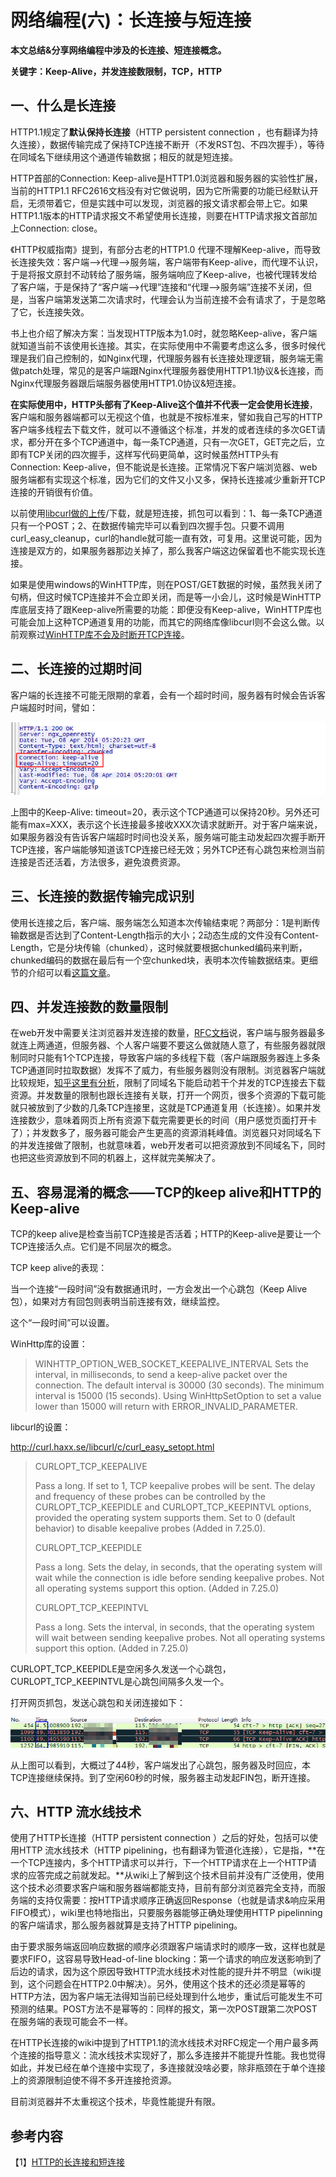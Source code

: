# 网络编程(六)：长连接与短连接

**本文总结&分享网络编程中涉及的长连接、短连接概念。**

  **关键字：Keep-Alive，并发连接数限制，TCP，HTTP**

## 一、什么是长连接

HTTP1.1规定了**默认保持长连接**（HTTP persistent connection ，也有翻译为持久连接），数据传输完成了保持TCP连接不断开（不发RST包、不四次握手），等待在同域名下继续用这个通道传输数据；相反的就是短连接。

HTTP首部的Connection: Keep-alive是HTTP1.0浏览器和服务器的实验性扩展，当前的HTTP1.1 RFC2616文档没有对它做说明，因为它所需要的功能已经默认开启，无须带着它，但是实践中可以发现，浏览器的报文请求都会带上它。如果HTTP1.1版本的HTTP请求报文不希望使用长连接，则要在HTTP请求报文首部加上Connection: close。

《HTTP权威指南》提到，有部分古老的HTTP1.0 代理不理解Keep-alive，而导致长连接失效：客户端-->代理-->服务端，客户端带有Keep-alive，而代理不认识，于是将报文原封不动转给了服务端，服务端响应了Keep-alive，也被代理转发给了客户端，于是保持了“客户端-->代理”连接和“代理-->服务端”连接不关闭，但是，当客户端第发送第二次请求时，代理会认为当前连接不会有请求了，于是忽略了它，长连接失效。

书上也介绍了解决方案：当发现HTTP版本为1.0时，就忽略Keep-alive，客户端就知道当前不该使用长连接。其实，在实际使用中不需要考虑这么多，很多时候代理是我们自己控制的，如Nginx代理，代理服务器有长连接处理逻辑，服务端无需做patch处理，常见的是客户端跟Nginx代理服务器使用HTTP1.1协议&长连接，而Nginx代理服务器跟后端服务器使用HTTP1.0协议&短连接。

**在实际使用中，HTTP头部有了Keep-Alive这个值并不代表一定会使用长连接**，客户端和服务器端都可以无视这个值，也就是不按标准来，譬如我自己写的HTTP客户端多线程去下载文件，就可以不遵循这个标准，并发的或者连续的多次GET请求，都分开在多个TCP通道中，每一条TCP通道，只有一次GET，GET完之后，立即有TCP关闭的四次握手，这样写代码更简单，这时候虽然HTTP头有Connection: Keep-alive，但不能说是长连接。正常情况下客户端浏览器、web服务端都有实现这个标准，因为它们的文件又小又多，保持长连接减少重新开TCP连接的开销很有价值。

   以前使用[libcurl做的上传](http://www.cnblogs.com/cswuyg/p/3185164.html)/下载，就是短连接，抓包可以看到：1、每一条TCP通道只有一个POST；2、在数据传输完毕可以看到四次握手包。只要不调用curl_easy_cleanup，curl的handle就可能一直有效，可复用。这里说可能，因为连接是双方的，如果服务器那边关掉了，那么我客户端这边保留着也不能实现长连接。   

  如果是使用windows的WinHTTP库，则在POST/GET数据的时候，虽然我关闭了句柄，但这时候TCP连接并不会立即关闭，而是等一小会儿，这时候是WinHTTP库底层支持了跟Keep-alive所需要的功能：即便没有Keep-alive，WinHTTP库也可能会加上这种TCP通道复用的功能，而其它的网络库像libcurl则不会这么做。以前观察过[WinHTTP库不会及时断开TCP连接](http://www.cnblogs.com/cswuyg/p/3516417.html)。

## 二、长连接的过期时间

  客户端的长连接不可能无限期的拿着，会有一个超时时间，服务器有时候会告诉客户端超时时间，譬如：

![image-20201224164852558](图片/image-20201224164852558.png)

 上图中的Keep-Alive: timeout=20，表示这个TCP通道可以保持20秒。另外还可能有max=XXX，表示这个长连接最多接收XXX次请求就断开。对于客户端来说，如果服务器没有告诉客户端超时时间也没关系，服务端可能主动发起四次握手断开TCP连接，客户端能够知道该TCP连接已经无效；另外TCP还有心跳包来检测当前连接是否还活着，方法很多，避免浪费资源。

## 三、长连接的数据传输完成识别

  使用长连接之后，客户端、服务端怎么知道本次传输结束呢？两部分：1是判断传输数据是否达到了Content-Length指示的大小；2动态生成的文件没有Content-Length，它是分块传输（chunked），这时候就要根据chunked编码来判断，chunked编码的数据在最后有一个空chunked块，表明本次传输数据结束。更细节的介绍可以看[这篇文章](http://www.cnblogs.com/skynet/archive/2010/12/11/1903347.html)。

## 四、并发连接数的数量限制

  在web开发中需要关注浏览器并发连接的数量，[RFC文档](http://tools.ietf.org/html/rfc2616#page-47)说，客户端与服务器最多就连上两通道，但服务器、个人客户端要不要这么做就随人意了，有些服务器就限制同时只能有1个TCP连接，导致客户端的多线程下载（客户端跟服务器连上多条TCP通道同时拉取数据）发挥不了威力，有些服务器则没有限制。浏览器客户端就比较规矩，[知乎这里有分析](http://www.zhihu.com/question/20474326)，限制了同域名下能启动若干个并发的TCP连接去下载资源。并发数量的限制也跟长连接有关联，打开一个网页，很多个资源的下载可能就只被放到了少数的几条TCP连接里，这就是TCP通道复用（长连接）。如果并发连接数少，意味着网页上所有资源下载完需要更长的时间（用户感觉页面打开卡了）；并发数多了，服务器可能会产生更高的资源消耗峰值。浏览器只对同域名下的并发连接做了限制，也就意味着，web开发者可以把资源放到不同域名下，同时也把这些资源放到不同的机器上，这样就完美解决了。

## 五、容易混淆的概念——TCP的keep alive和HTTP的Keep-alive

  TCP的keep alive是检查当前TCP连接是否活着；HTTP的Keep-alive是要让一个TCP连接活久点。它们是不同层次的概念。

  TCP keep alive的表现：

  当一个连接“一段时间”没有数据通讯时，一方会发出一个心跳包（Keep Alive包），如果对方有回包则表明当前连接有效，继续监控。

这个“一段时间”可以设置。

WinHttp库的设置：

> WINHTTP_OPTION_WEB_SOCKET_KEEPALIVE_INTERVAL
> Sets the interval, in milliseconds, to send a keep-alive packet over the connection. The default interval is 30000 (30 seconds). The minimum interval is 15000 (15 seconds). Using WinHttpSetOption to set a value lower than 15000 will return with ERROR_INVALID_PARAMETER.

libcurl的设置：

http://curl.haxx.se/libcurl/c/curl_easy_setopt.html

> CURLOPT_TCP_KEEPALIVE
>
> Pass a long. If set to 1, TCP keepalive probes will be sent. The delay and frequency of these probes can be controlled by the CURLOPT_TCP_KEEPIDLE and CURLOPT_TCP_KEEPINTVL options, provided the operating system supports them. Set to 0 (default behavior) to disable keepalive probes (Added in 7.25.0).
>
> CURLOPT_TCP_KEEPIDLE
>
> Pass a long. Sets the delay, in seconds, that the operating system will wait while the connection is idle before sending keepalive probes. Not all operating systems support this option. (Added in 7.25.0)
>
> CURLOPT_TCP_KEEPINTVL
>
> Pass a long. Sets the interval, in seconds, that the operating system will wait between sending keepalive probes. Not all operating systems support this option. (Added in 7.25.0)

   CURLOPT_TCP_KEEPIDLE是空闲多久发送一个心跳包，CURLOPT_TCP_KEEPINTVL是心跳包间隔多久发一个。 

打开网页抓包，发送心跳包和关闭连接如下：

![image-20201224164914280](图片/image-20201224164914280.png)

 从上图可以看到，大概过了44秒，客户端发出了心跳包，服务器及时回应，本TCP连接继续保持。到了空闲60秒的时候，服务器主动发起FIN包，断开连接。

## 六、HTTP 流水线技术

  使用了HTTP长连接（HTTP persistent connection ）之后的好处，包括可以使用HTTP 流水线技术（HTTP pipelining，也有翻译为管道化连接），它是指，**在一个TCP连接内，多个HTTP请求可以并行，下一个HTTP请求在上一个HTTP请求的应答完成之前就发起。**从wiki上了解到这个技术目前并没有广泛使用，使用这个技术必须要求客户端和服务器端都能支持，目前有部分浏览器完全支持，而服务端的支持仅需要：按HTTP请求顺序正确返回Response（也就是请求&响应采用FIFO模式），wiki里也特地指出，只要服务器能够正确处理使用HTTP pipelinning的客户端请求，那么服务器就算是支持了HTTP pipelining。

  由于要求服务端返回响应数据的顺序必须跟客户端请求时的顺序一致，这样也就是要求FIFO，这容易导致Head-of-line blocking：第一个请求的响应发送影响到了后边的请求，因为这个原因导致HTTP流水线技术对性能的提升并不明显（wiki提到，这个问题会在HTTP2.0中解决）。另外，使用这个技术的还必须是幂等的HTTP方法，因为客户端无法得知当前已经处理到什么地步，重试后可能发生不可预测的结果。POST方法不是幂等的：同样的报文，第一次POST跟第二次POST在服务端的表现可能会不一样。

  在HTTP长连接的wiki中提到了HTTP1.1的流水线技术对RFC规定一个用户最多两个连接的指导意义：流水线技术实现好了，那么多连接并不能提升性能。我也觉得如此，并发已经在单个连接中实现了，多连接就没啥必要，除非瓶颈在于单个连接上的资源限制迫使不得不多开连接抢资源。

  目前浏览器并不太重视这个技术，毕竟性能提升有限。

## 参考内容

【1】[HTTP的长连接和短连接](https://www.cnblogs.com/cswuyg/p/3653263.html)